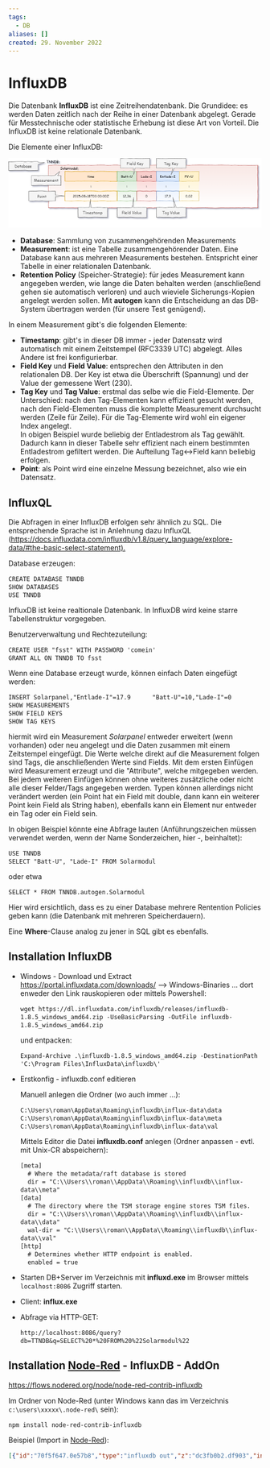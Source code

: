 ```yaml
---
tags:
  - DB
aliases: []
created: 29. November 2022
---
```


# InfluxDB

Die Datenbank **InfluxDB** ist eine Zeitreihendatenbank. Die Grundidee: es werden Daten zeitlich nach der Reihe in einer Datenbank abgelegt. Gerade für Messtechnische oder statistische Erhebung ist diese Art von Vorteil. Die InfluxDB ist keine relationale Datenbank.

Die Elemente einer InfluxDB:

![InfluxDB](assets/InfluxDB.png)

- **Database**: Sammlung von zusammengehörenden Measurements
- **Measurement**: ist eine Tabelle zusammengehörender Daten. Eine Database kann aus mehreren Measurements bestehen. Entspricht einer Tabelle in einer relationalen Datenbank.
- **Retention Policy** (Speicher-Strategie): für jedes Measurement kann angegeben werden, wie lange die Daten behalten werden (anschließend gehen sie automatisch verloren) und auch wieviele Sicherungs-Kopien angelegt werden sollen. Mit **autogen** kann die Entscheidung an das DB-System übertragen werden (für unsere Test genügend).

In einem Measurement gibt's die folgenden Elemente:

- **Timestamp**: gibt's in dieser DB immer - jeder Datensatz wird automatisch mit einem Zeitstempel (RFC3339 UTC) abgelegt. Alles Andere ist frei konfigurierbar.
- **Field Key** und **Field Value**: entsprechen den Attributen in den relationalen DB. Der Key ist etwa die Überschrift (Spannung) und der Value der gemessene Wert (230).
- **Tag Key** und **Tag Value**: erstmal das selbe wie die Field-Elemente. Der Unterschied: nach den Tag-Elementen kann effizient gesucht werden, nach den Field-Elementen muss die komplette Measurement durchsucht werden (Zeile für Zeile). Für die Tag-Elemente wird wohl ein eigener Index angelegt.  
  In obigen Beispiel wurde beliebig der Entladestrom als Tag gewählt. Dadurch kann in dieser Tabelle sehr effizient nach einem bestimmten Entladestrom gefiltert werden. Die Aufteilung Tag<->Field kann beliebig erfolgen.
- **Point**: als Point wird eine einzelne Messung bezeichnet, also wie ein Datensatz.

## InfluxQL

Die Abfragen in einer InfluxDB erfolgen sehr ähnlich zu SQL. Die entsprechende Sprache ist in Anlehnung dazu InfluxQL (<https://docs.influxdata.com/influxdb/v1.8/query_language/explore-data/#the-basic-select-statement).>

Database erzeugen:

```
CREATE DATABASE TNNDB
SHOW DATABASES
USE TNNDB
```

InfluxDB ist keine realtionale Datenbank. In InfluxDB wird keine starre Tabellenstruktur vorgegeben.

Benutzerverwaltung und Rechtezuteilung:

```
CREATE USER "fsst" WITH PASSWORD 'comein'
GRANT ALL ON TNNDB TO fsst
```

Wenn eine Database erzeugt wurde, können einfach Daten eingefügt werden:

```
INSERT Solarpanel,"Entlade-I"=17.9      "Batt-U"=10,"Lade-I"=0
SHOW MEASUREMENTS
SHOW FIELD KEYS
SHOW TAG KEYS
```

hiermit wird ein Measurement *Solarpanel* entweder erweitert (wenn vorhanden) oder neu angelegt und die Daten zusammen mit einem Zeitstempel eingefügt. Die Werte welche direkt auf die Measurement folgen sind Tags, die anschließenden Werte sind Fields. Mit dem ersten Einfügen wird Measurement erzeugt und die "Attribute", welche mitgegeben werden. Bei jedem weiteren Einfügen können ohne weiteres zusätzliche oder nicht alle dieser Felder/Tags angegeben werden. Typen können allerdings nicht verändert werden (ein Point hat ein Field mit double, dann kann ein weiterer Point kein Field als String haben), ebenfalls kann ein Element nur entweder ein Tag oder ein Field sein.

In obigen Beispiel könnte eine Abfrage lauten (Anführungszeichen müssen verwendet werden, wenn der Name Sonderzeichen, hier -, beinhaltet):

```
USE TNNDB
SELECT "Batt-U", "Lade-I" FROM Solarmodul
```

oder etwa

```
SELECT * FROM TNNDB.autogen.Solarmodul
```

Hier wird ersichtlich, dass es zu einer Database mehrere Rentention Policies geben kann (die Datenbank mit mehreren Speicherdauern).

Eine **Where**-Clause analog zu jener in SQL gibt es ebenfalls.

## Installation InfluxDB

- Windows - Download und Extract  
  <https://portal.influxdata.com/downloads/> --> Windows-Binaries … dort enweder den Link rauskopieren oder mittels Powershell:
  
  ```
  wget https://dl.influxdata.com/influxdb/releases/influxdb-1.8.5_windows_amd64.zip -UseBasicParsing -OutFile influxdb-1.8.5_windows_amd64.zip
  ```
  
  und entpacken:
  
  ```
  Expand-Archive .\influxdb-1.8.5_windows_amd64.zip -DestinationPath 'C:\Program Files\InfluxData\influxdb\'
  ```

- Erstkonfig - influxdb.conf editieren
  
  Manuell anlegen die Ordner (wo auch immer …):
  
  ```
  C:\Users\roman\AppData\Roaming\influxdb\influx-data\data
  C:\Users\roman\AppData\Roaming\influxdb\influx-data\meta
  C:\Users\roman\AppData\Roaming\influxdb\influx-data\val
  ```
  
  Mittels Editor die Datei **influxdb.conf** anlegen (Ordner anpassen - evtl. mit Unix-CR abspeichern):
  
  ```
  [meta]
    # Where the metadata/raft database is stored
    dir = "C:\\Users\\roman\\AppData\\Roaming\\influxdb\\influx-data\\meta"
  [data]
    # The directory where the TSM storage engine stores TSM files.
    dir = "C:\\Users\\roman\\AppData\\Roaming\\influxdb\\influx-data\\data"
    wal-dir = "C:\\Users\\roman\\AppData\\Roaming\\influxdb\\influx-data\\val"
  [http]
    # Determines whether HTTP endpoint is enabled.
    enabled = true
  ```

- Starten DB+Server im Verzeichnis mit **influxd.exe** im Browser mittels `localhost:8086` Zugriff starten.

- Client: **influx.exe**

- Abfrage via HTTP-GET:
  
  ```
  http://localhost:8086/query?db=TTNDB&q=SELECT%20*%20FROM%20%22Solarmodul%22
  ```

## Installation [Node-Red](../IoT/Node-RED.md) - InfluxDB - AddOn

<https://flows.nodered.org/node/node-red-contrib-influxdb>

Im Ordner von Node-Red (unter Windows kann das im Verzeichnis `c:\users\xxxxx\.node-red\` sein):

```
npm install node-red-contrib-influxdb
```

Beispiel (Import in [Node-Red](../IoT/Node-RED.md)):

```json
[{"id":"70f5f647.0e57b8","type":"influxdb out","z":"dc3fb0b2.df903","influxdb":"e1dc092f.e02b78","name":"espmeasure","measurement":"espmeasure","precision":"","retentionPolicy":"","database":"espmeasure","precisionV18FluxV20":"ms","retentionPolicyV18Flux":"","org":"lesson","bucket":"measure","x":590,"y":340,"wires":[]},{"id":"62110329.7106cc","type":"function","z":"dc3fb0b2.df903","name":"Fields","func":"msg.payload = [{   // InfluxDB-Values\n    H: 52,\n    T: 20.2,\n    P: 1.2\n},{                // InfluxDB-Tags\n    loc: \"Schlafzimmer\",\n    type: \"bmp182\"\n}]\nreturn msg;","outputs":1,"noerr":0,"initialize":"","finalize":"","x":410,"y":340,"wires":["70f5f647.0e57b8","3de19d84.119862"](%2270f5f647.0e57b8%22,%223de19d84.119862%22)},{"id":"cefed6e.230e7a8","type":"inject","z":"dc3fb0b2.df903","name":"","repeat":"","crontab":"","once":false,"topic":"","payload":"","payloadType":"date","x":240,"y":440,"wires":["62110329.7106cc","fc9df475.a4aa58"](%2262110329.7106cc%22,%22fc9df475.a4aa58%22)},{"id":"3de19d84.119862","type":"debug","z":"dc3fb0b2.df903","name":"","active":true,"tosidebar":true,"console":false,"tostatus":false,"complete":"payload","targetType":"msg","statusVal":"","statusType":"auto","x":610,"y":400,"wires":[]},{"id":"fc9df475.a4aa58","type":"influxdb in","z":"dc3fb0b2.df903","influxdb":"e1dc092f.e02b78","name":"in","query":"SELECT * FROM espmeasure","rawOutput":true,"precision":"","retentionPolicy":"","org":"lesson","x":430,"y":500,"wires":["fdc2b192.0c4668"](%22fdc2b192.0c4668%22)},{"id":"fdc2b192.0c4668","type":"function","z":"dc3fb0b2.df903","name":"result","func":"//msg.payload = \"Hallo Welt\"; //Math.random()*10;\nreturn msg.payload.results[0].series[0];","outputs":1,"noerr":0,"initialize":"","finalize":"","x":590,"y":500,"wires":["c2da08e2.60e1d8"](%22c2da08e2.60e1d8%22)},{"id":"c2da08e2.60e1d8","type":"debug","z":"dc3fb0b2.df903","name":"","active":true,"tosidebar":true,"console":false,"tostatus":false,"complete":"true","targetType":"full","statusVal":"","statusType":"auto","x":730,"y":500,"wires":[]},{"id":"3f54c86c.0dc56","type":"comment","z":"dc3fb0b2.df903","name":"InfluxDB Point Schreiben","info":"Schreiben in die InfluxDB\n- Die Datenbank muss laufen (auf localhost)\n- geschrieben wird immer der gleiche Point\n- Tags und Fields können in der Funktion ersehen werden","x":470,"y":280,"wires":[]},{"id":"bddd4082.2671b","type":"comment","z":"dc3fb0b2.df903","name":"InfluxDB Measurement Lesen","info":"Lesen aus der InfluxDB\n- die Datenbank muss laufen (localhost)\n- gelesen werden die Rohen Daten","x":660,"y":560,"wires":[]},{"id":"e1dc092f.e02b78","type":"influxdb","z":"","hostname":"localhost","port":"8086","protocol":"http","database":"ttndb","name":"Einf","usetls":false,"tls":"10d548aa.fc0ed7","influxdbVersion":"1.x","url":"http://localhost:8086","rejectUnauthorized":false},{"id":"10d548aa.fc0ed7","type":"tls-config","name":"","cert":"","key":"","ca":"","certname":"","keyname":"","caname":"","servername":"","verifyservercert":false}]
```
